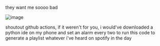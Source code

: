 they want me soooo bad

![image](https://github.com/user-attachments/assets/acb3fa71-9827-4a16-bd29-d56ce8efc6c8)

shoutout github actions, if it weren't for you, i would've downloaded a python ide on my phone and set an alarm every two to run this code to generate a playlist whatever i've heard on spotify in the day
